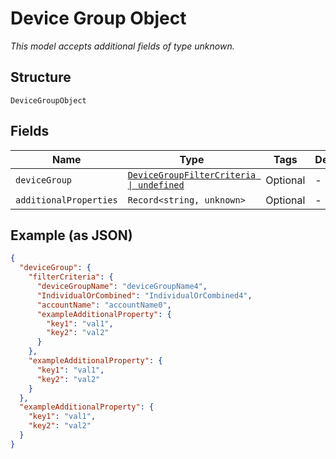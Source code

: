 
# Device Group Object

*This model accepts additional fields of type unknown.*

## Structure

`DeviceGroupObject`

## Fields

| Name | Type | Tags | Description |
|  --- | --- | --- | --- |
| `deviceGroup` | [`DeviceGroupFilterCriteria \| undefined`](../../doc/models/device-group-filter-criteria.md) | Optional | - |
| `additionalProperties` | `Record<string, unknown>` | Optional | - |

## Example (as JSON)

```json
{
  "deviceGroup": {
    "filterCriteria": {
      "deviceGroupName": "deviceGroupName4",
      "IndividualOrCombined": "IndividualOrCombined4",
      "accountName": "accountName0",
      "exampleAdditionalProperty": {
        "key1": "val1",
        "key2": "val2"
      }
    },
    "exampleAdditionalProperty": {
      "key1": "val1",
      "key2": "val2"
    }
  },
  "exampleAdditionalProperty": {
    "key1": "val1",
    "key2": "val2"
  }
}
```

